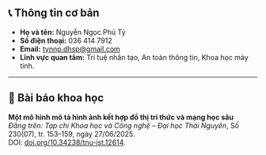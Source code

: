 ## 📞 Thông tin cơ bản

- **Họ và tên:** Nguyễn Ngọc Phú Tỷ
- **Số điện thoại:** 036 414 7912
- **Email:** tynnp.dhsp@gmail.com  
- **Lĩnh vực quan tâm:** Trí tuệ nhân tạo, An toàn thông tin, Khoa học máy tính. 

---

## 📄 Bài báo khoa học

**Một mô hình mô tả hình ảnh kết hợp đồ thị tri thức và mạng học sâu**  
*Đăng trên:* *Tạp chí Khoa học và Công nghệ – Đại học Thái Nguyên*, Số 230(07), tr. 153–159, ngày 27/06/2025.  
DOI: [doi.org/10.34238/tnu-jst.12614](https://doi.org/10.34238/tnu-jst.12614).
